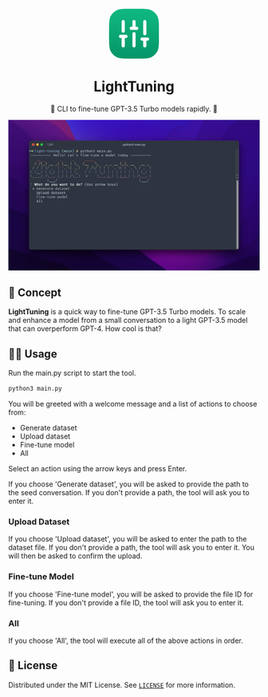<p align="center">
  <img
    src=".github/logo.png"
    align="center"
    width="100"
    alt="LightTuning"
    title="LightTuning"
  />
  <h1 align="center">LightTuning</h1>
</p>

<p align="center">
  🤖 CLI to fine-tune GPT-3.5 Turbo models rapidly. 💬
</p>

![Demo of Project](./.github/preview.jpg)

## 🚀 Concept

**LightTuning** is a quick way to fine-tune GPT-3.5 Turbo models. To scale and enhance a model from a small conversation to a light GPT-3.5 model that can overperform GPT-4. How cool is that?

## 🧑‍💻 Usage

Run the main.py script to start the tool.

```bash
python3 main.py
```

You will be greeted with a welcome message and a list of actions to choose from:

- Generate dataset
- Upload dataset
- Fine-tune model
- All

Select an action using the arrow keys and press Enter.

If you choose 'Generate dataset', you will be asked to provide the path to the seed conversation. If you don't provide a path, the tool will ask you to enter it.

### Upload Dataset

If you choose 'Upload dataset', you will be asked to enter the path to the dataset file. If you don't provide a path, the tool will ask you to enter it. You will then be asked to confirm the upload.

### Fine-tune Model

If you choose 'Fine-tune model', you will be asked to provide the file ID for fine-tuning. If you don't provide a file ID, the tool will ask you to enter it.

### All

If you choose 'All', the tool will execute all of the above actions in order.

## 📃 License

Distributed under the MIT License.
See [`LICENSE`](./LICENSE) for more information.
